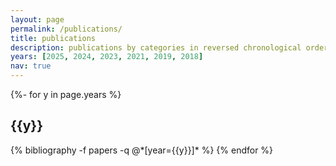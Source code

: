 ```yaml
---
layout: page
permalink: /publications/
title: publications
description: publications by categories in reversed chronological order.
years: [2025, 2024, 2023, 2021, 2019, 2018]
nav: true
---
```

<!-- _pages/publications.md -->

<div class="publications">

{%- for y in page.years %}

<h2 class="year">{{y}}</h2>
  {% bibliography -f papers -q @*[year={{y}}]* %}
{% endfor %}

</div>
